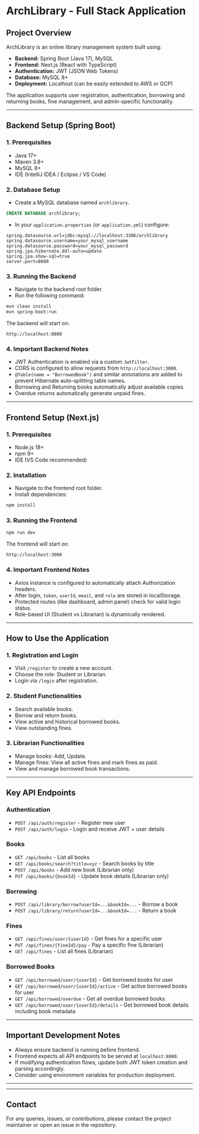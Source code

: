 # ArchLibrary - Full Stack Application

## Project Overview

ArchLibrary is an online library management system built using:

- **Backend:** Spring Boot (Java 17), MySQL
- **Frontend:** Next.js (React with TypeScript)
- **Authentication:** JWT (JSON Web Tokens)
- **Database:** MySQL 8+
- **Deployment:** Localhost (can be easily extended to AWS or GCP)

The application supports user registration, authentication, borrowing and returning books, fine management, and admin-specific functionality.

---

## Backend Setup (Spring Boot)

### 1. Prerequisites

- Java 17+
- Maven 3.8+
- MySQL 8+
- IDE (IntelliJ IDEA / Eclipse / VS Code)

### 2. Database Setup

- Create a MySQL database named `archlibrary`.

```sql
CREATE DATABASE archlibrary;
```

- In your `application.properties` (or `application.yml`) configure:

```properties
spring.datasource.url=jdbc:mysql://localhost:3306/archlibrary
spring.datasource.username=your_mysql_username
spring.datasource.password=your_mysql_password
spring.jpa.hibernate.ddl-auto=update
spring.jpa.show-sql=true
server.port=8080
```

### 3. Running the Backend

- Navigate to the backend root folder.
- Run the following command:

```bash
mvn clean install
mvn spring-boot:run
```

The backend will start on:

```
http://localhost:8080
```

### 4. Important Backend Notes

- JWT Authentication is enabled via a custom `JwtFilter`.
- CORS is configured to allow requests from `http://localhost:3000`.
- `@Table(name = "BorrowedBook")` and similar annotations are added to prevent Hibernate auto-splitting table names.
- Borrowing and Returning books automatically adjust available copies.
- Overdue returns automatically generate unpaid fines.

---

## Frontend Setup (Next.js)

### 1. Prerequisites

- Node.js 18+
- npm 9+
- IDE (VS Code recommended)

### 2. Installation

- Navigate to the frontend root folder.
- Install dependencies:

```bash
npm install
```

### 3. Running the Frontend

```bash
npm run dev
```

The frontend will start on:

```
http://localhost:3000
```

### 4. Important Frontend Notes

- Axios instance is configured to automatically attach Authorization headers.
- After login, `token`, `userId`, `email`, and `role` are stored in localStorage.
- Protected routes (like dashboard, admin panel) check for valid login status.
- Role-based UI (Student vs Librarian) is dynamically rendered.

---

## How to Use the Application

### 1. Registration and Login

- Visit `/register` to create a new account.
- Choose the role: Student or Librarian.
- Login via `/login` after registration.

### 2. Student Functionalities

- Search available books.
- Borrow and return books.
- View active and historical borrowed books.
- View outstanding fines.

### 3. Librarian Functionalities

- Manage books: Add, Update.
- Manage fines: View all active fines and mark fines as paid.
- View and manage borrowed book transactions.

---

## Key API Endpoints

### Authentication

- `POST /api/auth/register` - Register new user
- `POST /api/auth/login` - Login and receive JWT + user details

### Books

- `GET /api/books` - List all books
- `GET /api/books/search?title=xyz` - Search books by title
- `POST /api/books` - Add new book (Librarian only)
- `PUT /api/books/{bookId}` - Update book details (Librarian only)

### Borrowing

- `POST /api/library/borrow?userId=...&bookId=...` - Borrow a book
- `POST /api/library/return?userId=...&bookId=...` - Return a book

### Fines

- `GET /api/fines/user/{userId}` - Get fines for a specific user
- `PUT /api/fines/{fineId}/pay` - Pay a specific fine (Librarian)
- `GET /api/fines` - List all fines (Librarian)

### Borrowed Books

- `GET /api/borrowed/user/{userId}` - Get borrowed books for user
- `GET /api/borrowed/user/{userId}/active` - Get active borrowed books for user
- `GET /api/borrowed/overdue` - Get all overdue borrowed books
- `GET /api/borrowed/user/{userId}/details` - Get borrowed book details including book metadata

---

## Important Development Notes

- Always ensure backend is running before frontend.
- Frontend expects all API endpoints to be served at `localhost:8080`.
- If modifying authentication flows, update both JWT token creation and parsing accordingly.
- Consider using environment variables for production deployment.

---

---

## Contact

For any queries, issues, or contributions, please contact the project maintainer or open an issue in the repository.


